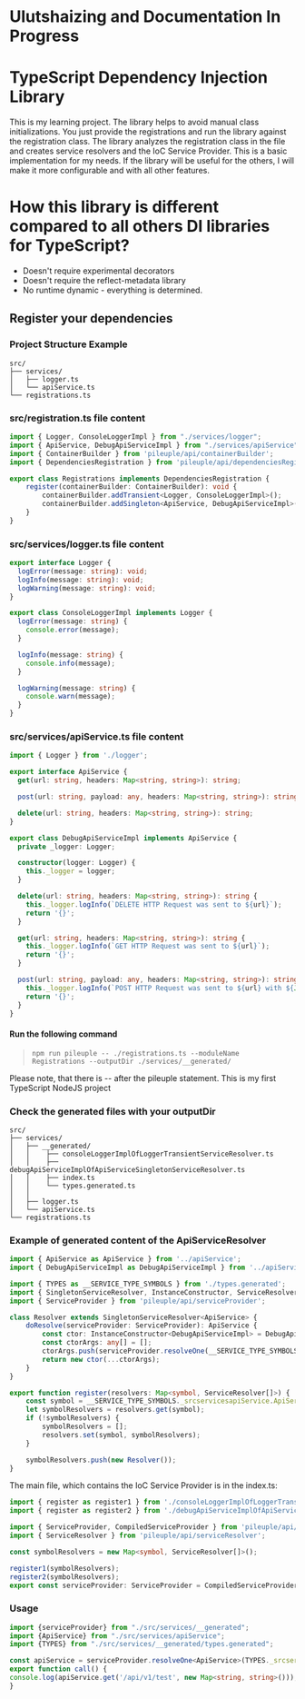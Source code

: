 #  Ulutshaizing and Documentation In Progress 
# TypeScript Dependency Injection Library
This is my learning project.
The library helps to avoid manual class initializations. You just provide the registrations and run the library against the registration class.
The library analyzes the registration class in the file and creates service resolvers and the IoC Service Provider.
This is a basic implementation for my needs. If the library will be useful for the others, I will make it more configurable and with all other features.

# How this library is different compared to all others DI libraries for TypeScript?
* Doesn't require experimental decorators
* Doesn't require the reflect-metadata library
* No runtime dynamic - everything is determined.

## Register your dependencies

### Project Structure Example
```
src/
├── services/
│   ├── logger.ts
│   └── apiService.ts
└── registrations.ts
```

### src/registration.ts file content
```typescript
import { Logger, ConsoleLoggerImpl } from "./services/logger";
import { ApiService, DebugApiServiceImpl } from "./services/apiService";
import { ContainerBuilder } from 'pileuple/api/containerBuilder';
import { DependenciesRegistration } from 'pileuple/api/dependenciesRegistration';

export class Registrations implements DependenciesRegistration {
    register(containerBuilder: ContainerBuilder): void {
        containerBuilder.addTransient<Logger, ConsoleLoggerImpl>();
        containerBuilder.addSingleton<ApiService, DebugApiServiceImpl>();
    }
}
```

### src/services/logger.ts file content

```typescript
export interface Logger {
  logError(message: string): void;
  logInfo(message: string): void;
  logWarning(message: string): void;
}

export class ConsoleLoggerImpl implements Logger {
  logError(message: string) {
    console.error(message);
  }

  logInfo(message: string) {
    console.info(message);
  }

  logWarning(message: string) {
    console.warn(message);
  }
}
```

### src/services/apiService.ts file content

```typescript
import { Logger } from './logger';

export interface ApiService {
  get(url: string, headers: Map<string, string>): string;

  post(url: string, payload: any, headers: Map<string, string>): string;

  delete(url: string, headers: Map<string, string>): string;
}

export class DebugApiServiceImpl implements ApiService {
  private _logger: Logger;

  constructor(logger: Logger) {
    this._logger = logger;
  }

  delete(url: string, headers: Map<string, string>): string {
    this._logger.logInfo(`DELETE HTTP Request was sent to ${url}`);
    return '{}';
  }

  get(url: string, headers: Map<string, string>): string {
    this._logger.logInfo(`GET HTTP Request was sent to ${url}`);
    return '{}';
  }

  post(url: string, payload: any, headers: Map<string, string>): string {
    this._logger.logInfo(`POST HTTP Request was sent to ${url} with ${JSON.stringify(payload)}`);
    return '{}';
  }
}
```

#### Run the following command
>
>`npm run pileuple -- ./registrations.ts --moduleName Registrations --outputDir ./services/__generated/`

Please note, that there is -- after the pileuple statement. This is my first TypeScript NodeJS project

### Check the generated files with your outputDir
```
src/
├── services/
│   ├── __generated/
│   │    ├── consoleLoggerImplOfLoggerTransientServiceResolver.ts
│   │    ├── debugApiServiceImplOfApiServiceSingletonServiceResolver.ts
│   │    ├── index.ts
│   │    └── types.generated.ts
│   │
│   ├── logger.ts
│   └── apiService.ts
└── registrations.ts
```

### Example of generated content of the ApiServiceResolver
```typescript
import { ApiService as ApiService } from '../apiService';
import { DebugApiServiceImpl as DebugApiServiceImpl } from '../apiService';

import { TYPES as __SERVICE_TYPE_SYMBOLS } from './types.generated';
import { SingletonServiceResolver, InstanceConstructor, ServiceResolver } from 'pileuple/api/serviceResolver';
import { ServiceProvider } from 'pileuple/api/serviceProvider';

class Resolver extends SingletonServiceResolver<ApiService> {
    doResolve(serviceProvider: ServiceProvider): ApiService {
        const ctor: InstanceConstructor<DebugApiServiceImpl> = DebugApiServiceImpl;
        const ctorArgs: any[] = [];
        ctorArgs.push(serviceProvider.resolveOne(__SERVICE_TYPE_SYMBOLS._srcserviceslogger.Logger));
        return new ctor(...ctorArgs);
    }
}

export function register(resolvers: Map<symbol, ServiceResolver[]>) {
    const symbol = __SERVICE_TYPE_SYMBOLS._srcservicesapiService.ApiService;
    let symbolResolvers = resolvers.get(symbol);
    if (!symbolResolvers) {
        symbolResolvers = [];
        resolvers.set(symbol, symbolResolvers);
    }

    symbolResolvers.push(new Resolver());
}
```

The main file, which contains the IoC Service Provider is in the index.ts:
```typescript
import { register as register1 } from './consoleLoggerImplOfLoggerTransientServiceResolver';
import { register as register2 } from './debugApiServiceImplOfApiServiceSingletonServiceResolver';

import { ServiceProvider, CompiledServiceProvider } from 'pileuple/api/serviceProvider';
import { ServiceResolver } from 'pileuple/api/serviceResolver';

const symbolResolvers = new Map<symbol, ServiceResolver[]>();

register1(symbolResolvers);
register2(symbolResolvers);
export const serviceProvider: ServiceProvider = CompiledServiceProvider.initialize(symbolResolvers);
```

### Usage
```typescript
import {serviceProvider} from "./src/services/__generated";
import {ApiService} from "./src/services/apiService";
import {TYPES} from "./src/services/__generated/types.generated";

const apiService = serviceProvider.resolveOne<ApiService>(TYPES._srcservicesapiService.ApiService);
export function call() {
console.log(apiService.get('/api/v1/test', new Map<string, string>()));
}
```